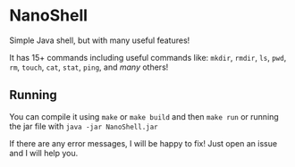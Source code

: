 # NanoShell
Simple Java shell, but with many useful features!

It has 15+ commands including useful commands like: `mkdir`, `rmdir`, `ls`, `pwd`, `rm`, `touch`, `cat`, `stat`, `ping`, and *many* others!

## Running
You can compile it using `make` or `make build` and then `make run` or running the jar file with `java -jar NanoShell.jar`

If there are any error messages, I will be happy to fix! Just open an issue and I will help you.
